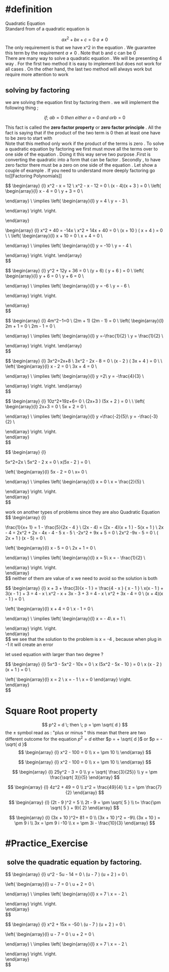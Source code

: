

# #definition  
Quadratic  Equation   
Standard from of a quadratic equation is 

$$
ax^2   + b x + c =   0  \; a \neq  0  
$$
The only requirement  is that we have  x^2  in the equation  . We guarantee this term  by the requirement  $a\neq0$  . Note  that b and c can be 0  
There are  many way to solve a  quadratic equation . We will be presenting 4  way . For the first two  method it is easy to implement but does not work  for all cases  . On the other  hand,  the last two method  will always work  but require more attention  to  work 


##  solving by factoring  
we are solving the equation first by  factoring them  . we will implement  the following  thing ;  

$$if ;\  ab = 0  \;  then \; either \; a = 0  \; and \; or b  = 0 $$ 

This fact is called the **zero factor property** or **zero factor principle**  .  All the fact  is saying that if the product of the two term is  0  then at least one have to be zero to start with  
Note that this method only work if the product of the terms is zero . To solve a  quadratic equation by  factoring we first must move all the terms over to one side of the equation . Doing it this way serve two purpose   .First is converting  the quadratic into a form that can be factor  .  Secondly  ,  to  have zero  factor there must be  a zero  on one side of the equation . 
Let show  a couple of example  . If you need to understand  more deeply factoring go to[[Factoring Polynomials]] 


$$
\begin{array}  {l} 
x^2  - x  =  12   \\
x^2  -  x  - 12  =  0     \\
(x  - 4)(x  +  3 ) =    0    \\
\left\{
\begin{array}{l}
x  - 4 = 0  \\
y + 3 = 0   \\

\end{array} \\
\implies
\left\{
\begin{array}{l}
y  = 4 \\
y =  - 3  \\

\end{array}
\right.
\right. 

\end{array}  


$$
$$
\begin{array}  {l} 
x^2    +  40    =  -14x     \\ 
x^2    +  14x  +  40   =  0  \\
(x  +  10  ) ( x  +   4 )  =  0    \\
 \\
\left\{
\begin{array}{l}
x  +  10  = 0  \\
x  +   4 = 0   \\

\end{array} \\
\implies
\left\{
\begin{array}{l}
y  = -10  \\
y =  - 4 \\

\end{array}
\right.
\right. 
\end{array}  
$$

$$
\begin{array}  {l} 
y^2   +  12y  +  36   =  0   \\
(y   +  6) ( y + 6 )  =  0   \\
\left\{
\begin{array}{l}
y   +  6  = 0  \\
y   +  6 = 0   \\

\end{array} \\
\implies
\left\{
\begin{array}{l}
y  = -6  \\
y =  - 6 \\

\end{array}
\right.
\right. 

\end{array}  
$$




$$
\begin{array}  {l} 
4m^2−1=0   \\
(2m +  1) (2m  - 1)  =  0 \\
\left\{
\begin{array}{l}
2m +  1  = 0  \\
2m  - 1 = 0   \\

\end{array} \\
\implies
\left\{
\begin{array}{l}
y  =-\frac{1}{2} \\
y =  \frac{1}{2} \\

\end{array}
\right.
\right. 
\end{array}  
$$




$$
\begin{array}  {l} 
3x^2=2x+8  \\
3x^2  -  2x   -  8  =  0   \\
(x    -  2 ) ( 3x +   4 )     =    0   \\
 \\
\left\{
\begin{array}{l}
x    -  2  = 0  \\
3x +   4  = 0   \\

\end{array} \\
\implies
\left\{
\begin{array}{l}
y  =2\\
y =  -\frac{4}{3} \\

\end{array}
\right.
\right. 
\end{array}  
$$






$$
\begin{array}  {l} 
10z^2+19z+6= 0   \\
 (2x+3 )  (5x  + 2  )  =     0   \\
 \\
\left\{
\begin{array}{l}
2x+3 = 0  \\
5x  + 2   = 0   \\

\end{array} \\
\implies
\left\{
\begin{array}{l}
y  =\frac{-2}{5}\\
y =  -\frac{-3}{2} \\

\end{array}
\right.
\right.   
\end{array}  
$$


$$
\begin{array}  {l} 
  
5x^2=2x  \\
5x^2  -  2 x  =  0    \\
x(5x  - 2  )     =    0  \\

\left\{
\begin{array}{l}
5x  - 2   = 0  \\
x= 0   \\

\end{array} \\
\implies
\left\{
\begin{array}{l}
x =  0 \\
x =  \frac{2}{5} \\

\end{array}
\right.
\right.   
\end{array}  
$$


work  on another types of problems since they are also  Quadratic Equation  
$$
\begin{array}  {l} 
  
\frac{1}{x+ 1}  =   1   -  \frac{5}{2x -  4  }   \\
(2x  -  4)  =   (2x  -  4)(x + 1 )       -  5(x + 1 )     \\
2x  - 4    =    2x^2   +  2x   -  4x   -  4    -  5 x - 5   \\
-2x^2 + 9x   + 5    =  0   \\
2x^2  -9x   - 5  = 0  \\
( 2x   + 1  )  (x   - 5)  =   0   \\


\left\{
\begin{array}{l}
x   - 5  = 0  \\
2x   +  1 = 0   \\

\end{array} \\
\implies
\left\{
\begin{array}{l}
x =  5\\
x =   -  \frac{1}{2} \\

\end{array}
\right.
\right.   
\end{array}  
$$
neither of them are value of x we need to avoid so the solution is  both 

$$
\begin{array}  {l} 
x   +  3  +  \frac{3}{x -  1 }  =  \frac{4  - x } { x   -  1 }  \\
x(x   -  1  )   +  3(x   -  1 )  +  3    =   4  - x    \\
x^2    - x  +  3x - 3    +  3  =   4   -  x    \\
x^2  +     3x     - 4   =  0   \\
(x +  4)(x    -  1  )  =    0   \\
  

\left\{
\begin{array}{l}
x +  4  = 0  \\
x    -  1  = 0   \\

\end{array} \\
\implies
\left\{
\begin{array}{l}
x =   - 4\\
x = 1  \\

\end{array}
\right.
\right.   
\end{array}  
$$ we see that the solution to the problem  is   x = -4  , because when plug in  -1  it will create an error  

let used equation  with larger than two degree   ?  

$$
\begin{array}  {l} 
5x^3  -  5x^2   - 10x =  0    \\
x  (5x^2  -  5x  - 10 ) =  0      \\
x  (x -  2  ) (x  + 1  )  =   0   \\
  

\left\{
\begin{array}{l}
x =  2 \\
x     = - 1   \\
x   = 0 
\end{array}
\right.   
\end{array}  
$$ 


#  Square Root  property  
$$
p^2   =   d   \; then  \;  p =  \pm   \sqrt{ d }
$$
the  $\pm$  symbol  read as :  "plus or minus "  this mean that there are two different outcome for the equation  $p^2   =   d$ either  $p =  +   \sqrt{ d }$  or  $p =   -  \sqrt{ d }$    
$$
\begin{array}  {l} 
x^2   -  100  =    0   \\
x  =   \pm   10     \\
\end{array}  
$$ 


$$
\begin{array}  {l} 
x^2   -  100  =    0   \\
x  =   \pm   10     \\
\end{array}  
$$ 


$$
\begin{array}  {l} 
25y^2   - 3  =    0   \\
y   = \sqrt{    \frac{3}{25}}     \\
y  =  \pm  \frac{\sqrt{  3}}{5}
\end{array}  
$$ 

$$
\begin{array}  {l} 
4z^2  +  49   =  0    \\
z^2  =  \frac{49}{4} \\
z =  \pm    \frac{7}{2}
\end{array}  
$$

$$
\begin{array}  {l} 
(2t -   9 )^2  = 5 \\
2t  -  9   =  \pm  \sqrt{ 5 } \\
t=  \frac{\pm \sqrt{ 5 } +  9}{ 2}
\end{array}  
$$

$$
\begin{array}  {l} 
(3x + 10 )^2+    81    =   0   \\
(3x + 10 )^2   =  -9\\
(3x  + 10  )  =   \pm  9 i    \\
3x   =  \pm  9 i    -10   \\
x    =   \pm  3i   -  \frac{10}{3} 
\end{array}  
$$
# #Practice_Exercise  
##  solve the quadratic equation by factoring. 

$$
\begin{array}  {l} 
u^2   -  5u   -  14 =  0      \\
(u  -   7 ) (u  +   2 ) =  0  \\
   
  

\left\{
\begin{array}{l}
u  -   7    = 0 \\ 
u  +   2   = 0  \\
 
\end{array} \\
\implies
\left\{
\begin{array}{l}
x =    7 \\
x =   - 2    \\

\end{array}
\right.
\right.   
\end{array}  
$$ 


$$
\begin{array}  {l} 
x^2    +  15x    =  -50      \\
(u  -   7 ) (u  +   2 ) =  0  \\
   
  

\left\{
\begin{array}{l}
u  -   7    = 0 \\ 
u  +   2   = 0  \\
 
\end{array} \\
\implies
\left\{
\begin{array}{l}
x =    7 \\
x =   - 2    \\

\end{array}
\right.
\right.   
\end{array}  
$$